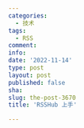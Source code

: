 ```yaml
---
categories:
  - 技术
tags:
  - RSS
comment: 
info: 
date: '2022-11-14'
type: post
layout: post
published: false
sha: 
slug: the-post-3670
title: 'RSSHub 上手'

---
```

